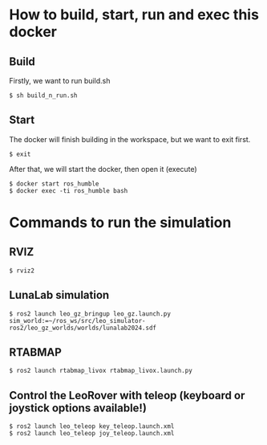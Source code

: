 # How to build, start, run and exec this docker

## Build
Firstly, we want to run build.sh
```
$ sh build_n_run.sh
```
## Start
The docker will finish building in the workspace, but we want to exit first.
```
$ exit
```
After that, we will start the docker, then open it (execute)
```
$ docker start ros_humble
$ docker exec -ti ros_humble bash
```
# Commands to run the simulation
## RVIZ
```
$ rviz2
```
## LunaLab simulation
```
$ ros2 launch leo_gz_bringup leo_gz.launch.py sim_world:=~/ros_ws/src/leo_simulator-ros2/leo_gz_worlds/worlds/lunalab2024.sdf 
```
## RTABMAP 
```
$ ros2 launch rtabmap_livox rtabmap_livox.launch.py
```
## Control the LeoRover with teleop (keyboard or joystick options available!)
```
$ ros2 launch leo_teleop key_teleop.launch.xml
$ ros2 launch leo_teleop joy_teleop.launch.xml
```
